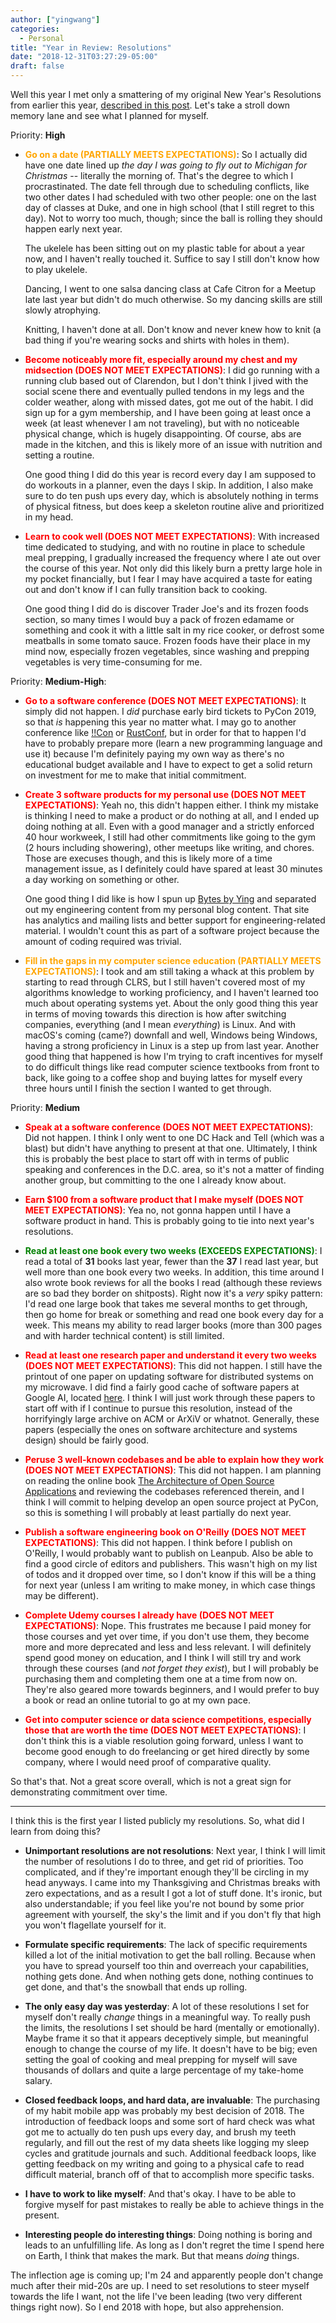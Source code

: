 ```yaml
---
author: ["yingwang"]
categories:
  - Personal
title: "Year in Review: Resolutions"
date: "2018-12-31T03:27:29-05:00"
draft: false
---
```


Well this year I met only a smattering of my original New Year's Resolutions
from earlier this year, [described in this
post](/posts/2018/01/01/new_years_resolutions/). Let's take a stroll down memory
lane and see what I planned for myself.

Priority: **High**

-   **<span style="color:orange">Go on a date (PARTIALLY MEETS
    EXPECTATIONS)</span>**: So I actually did have one date lined up *the day I
    was going to fly out to Michigan for Christmas* -- literally the morning of.
    That's the degree to which I procrastinated. The date fell through due to
    scheduling conflicts, like two other dates I had scheduled with two other
    people: one on the last day of classes at Duke, and one in high school (that
    I still regret to this day). Not to worry too much, though; since the ball
    is rolling they should happen early next year.

    The ukelele has been sitting out on my plastic table for about a year now,
    and I haven't really touched it. Suffice to say I still don't know how to
    play ukelele.

    Dancing, I went to one salsa dancing class at Cafe Citron for a Meetup late
    last year but didn't do much otherwise. So my dancing skills are still
    slowly atrophying.

    Knitting, I haven't done at all. Don't know and never knew how to knit (a
    bad thing if you're wearing socks and shirts with holes in them).

-   **<span style="color:red">Become noticeably more fit, especially around my
    chest and my midsection (DOES NOT MEET EXPECTATIONS)</span>**: I did go
    running with a running club based out of Clarendon, but I don't think I
    jived with the social scene there and eventually pulled tendons in my legs
    and the colder weather, along with missed dates, got me out of the habit. I
    did sign up for a gym membership, and I have been going at least once a
    week (at least whenever I am not traveling), but with no noticeable physical
    change, which is hugely disappointing. Of course, abs are made in the
    kitchen, and this is likely more of an issue with nutrition and setting a
    routine.

    One good thing I did do this year is record every day I am supposed to do
    workouts in a planner, even the days I skip. In addition, I also make sure
    to do ten push ups every day, which is absolutely nothing in terms of
    physical fitness, but does keep a skeleton routine alive and prioritized in
    my head.

-   **<span style="color:red">Learn to cook well (DOES NOT MEET
    EXPECTATIONS)</span>**: With increased time dedicated to studying, and with
    no routine in place to schedule meal prepping, I gradually increased the
    frequency where I ate out over the course of this year. Not only did this
    likely burn a pretty large hole in my pocket financially, but I fear I may
    have acquired a taste for eating out and don't know if I can fully
    transition back to cooking.

    One good thing I did do is discover Trader Joe's and its frozen foods
    section, so many times I would buy a pack of frozen edamame or something and
    cook it with a little salt in my rice cooker, or defrost some meatballs in
    some tomato sauce. Frozen foods have their place in my mind now, especially
    frozen vegetables, since washing and prepping vegetables is very
    time-consuming for me.

Priority: **Medium-High**:

-   **<span style="color:red">Go to a software conference (DOES NOT MEET
    EXPECTATIONS)</span>**: It simply did not happen. I *did* purchase early
    bird tickets to PyCon 2019, so that *is* happening this year no matter what.
    I may go to another conference like [!!Con](http://bangbangcon.com/) or
    [RustConf](https://rustconf.com/), but in order for that to happen I'd have
    to probably prepare more (learn a new programming language and use it)
    because I'm definitely paying my own way as there's no educational budget
    available and I have to expect to get a solid return on investment for me to
    make that initial commitment.

-   **<span style="color:red">Create 3 software products for my personal use
    (DOES NOT MEET EXPECTATIONS)</span>**: Yeah no, this didn't happen either. I
    think my mistake is thinking I need to make a product or do nothing at all,
    and I ended up doing nothing at all. Even with a good manager and a strictly
    enforced 40 hour workweek, I still had other commitments like going to the
    gym (2 hours including showering), other meetups like writing, and chores.
    Those are execuses though, and this is likely more of a time management
    issue, as I definitely could have spared at least 30 minutes a day working
    on something or other.

    One good thing I did like is how I spun up [Bytes by
    Ying](https://bytes.yingw787.com/) and separated out my engineering content
    from my personal blog content. That site has analytics and mailing lists and
    better support for engineering-related material. I wouldn't count this as
    part of a software project because the amount of coding required was
    trivial.

-   **<span style="color:orange">Fill in the gaps in my computer science
    education (PARTIALLY MEETS EXPECTATIONS)</span>**: I took and am still
    taking a whack at this problem by starting to read through CLRS, but I still
    haven't covered most of my algorithms knowledge to working proficiency, and
    I haven't learned too much about operating systems yet. About the only good
    thing this year in terms of moving towards this direction is how after
    switching companies, everything (and I mean *everything*) is Linux. And with
    macOS's coming (came?) downfall and well, Windows being Windows, having a
    strong proficiency in Linux is a step up from last year. Another good thing
    that happened is how I'm trying to craft incentives for myself to do
    difficult things like read computer science textbooks from front to back,
    like going to a coffee shop and buying lattes for myself every three hours
    until I finish the section I wanted to get through.

Priority: **Medium**

-   **<span style="color:red">Speak at a software conference (DOES NOT MEET
    EXPECTATIONS)</span>**: Did not happen. I think I only went to one DC Hack
    and Tell (which was a blast) but didn't have anything to present at that
    one. Ultimately, I think this is probably the best place to start off with
    in terms of public speaking and conferences in the D.C. area, so it's not a
    matter of finding another group, but committing to the one I already know
    about.

-   **<span style="color:red">Earn $100 from a software product that I make
    myself (DOES NOT MEET EXPECTATIONS)</span>**: Yea no, not gonna happen until
    I have a software product in hand. This is probably going to tie into next
    year's resolutions.

-   **<span style="color:green">Read at least one book every two weeks (EXCEEDS
    EXPECTATIONS)</span>**: I read a total of **31** books last year, fewer than
    the **37** I read last year, but well more than one book every two weeks. In
    addition, this time around I also wrote book reviews for all the books I
    read (although these reviews are so bad they border on shitposts). Right now
    it's a *very* spiky pattern: I'd read one large book that takes me several
    months to get through, then go home for break or something and read one book
    every day for a week. This means my ability to read larger books (more than
    300 pages and with harder technical content) is still limited.

-   **<span style="color:red">Read at least one research paper and understand it
    every two weeks (DOES NOT MEET EXPECTATIONS)</span>**: This did not happen.
    I still have the printout of one paper on updating software for distributed
    systems on my microwave. I did find a fairly good cache of software papers
    at Google AI, located [here](https://ai.google/research/pubs/). I think I
    will just work through these papers to start off with if I continue to
    pursue this resolution, instead of the horrifyingly large archive on ACM or
    ArXiV or whatnot. Generally, these papers (especially the ones on software
    architecture and systems design) should be fairly good.

-   **<span style="color:red">Peruse 3 well-known codebases and be able to
    explain how they work (DOES NOT MEET EXPECTATIONS)</span>**: This did not
    happen. I am planning on reading the online book [The Architecture of Open
    Source Applications](http://aosabook.org/en/index.html) and reviewing the
    codebases referenced therein, and I think I will commit to helping develop
    an open source project at PyCon, so this is something I will probably at
    least partially do next year.

-   **<span style="color:red">Publish a software engineering book on O'Reilly
    (DOES NOT MEET EXPECTATIONS)</span>**: This did not happen. I think before I
    publish on O'Reilly, I would probably want to publish on Leanpub. Also be
    able to find a good circle of editors and publishers. This wasn't high on my
    list of todos and it dropped over time, so I don't know if this will be a
    thing for next year (unless I am writing to make money, in which case things
    may be different).

-   **<span style="color:red">Complete Udemy courses I already have (DOES NOT
    MEET EXPECTATIONS)</span>**: Nope. This frustrates me because I paid money
    for those courses and yet over time, if you don't use them, they become more
    and more deprecated and less and less relevant. I will definitely spend good
    money on education, and I think I will still try and work through these
    courses (and *not forget they exist*), but I will probably be purchasing
    them and completing them one at a time from now on. They're also geared more
    towards beginners, and I would prefer to buy a book or read an online
    tutorial to go at my own pace.

-   **<span style="color:red">Get into computer science or data science
    competitions, especially those that are worth the time (DOES NOT MEET
    EXPECTATIONS)</span>**: I don't think this is a viable resolution going
    forward, unless I want to become good enough to do freelancing or get hired
    directly by some company, where I would need proof of comparative quality.

So that's that. Not a great score overall, which is not a great sign for
demonstrating commitment over time.

__________

I think this is the first year I listed publicly my resolutions. So, what did I
learn from doing this?

-   **Unimportant resolutions are not resolutions**: Next year, I think I will
    limit the number of resolutions I do to three, and get rid of priorities.
    Too complicated, and if they're important enough they'll be circling in my
    head anyways. I came into my Thanksgiving and Christmas breaks with zero
    expectations, and as a result I got a lot of stuff done. It's ironic, but
    also understandable; if you feel like you're not bound by some prior
    agreement with yourself, the sky's the limit and if you don't fly that high
    you won't flagellate yourself for it.

-   **Formulate specific requirements**: The lack of specific requirements
    killed a lot of the initial motivation to get the ball rolling. Because when
    you have to spread yourself too thin and overreach your capabilities,
    nothing gets done. And when nothing gets done, nothing continues to get
    done, and that's the snowball that ends up rolling.

-   **The only easy day was yesterday**: A lot of these resolutions I set for
    myself don't really *change* things in a meaningful way. To really push the
    limits, the resolutions I set should be hard (mentally or emotionally).
    Maybe frame it so that it appears deceptively simple, but meaningful enough
    to change the course of my life. It doesn't have to be big; even setting the
    goal of cooking and meal prepping for myself will save thousands of dollars
    and quite a large percentage of my take-home salary.

-   **Closed feedback loops, and hard data, are invaluable**: The purchasing of
    my habit mobile app was probably my best decision of 2018. The introduction
    of feedback loops and some sort of hard check was what got me to actually do
    ten push ups every day, and brush my teeth regularly, and fill out the rest
    of my data sheets like logging my sleep cycles and gratitude journals and
    such. Additional feedback loops, like getting feedback on my writing and
    going to a physical cafe to read difficult material, branch off of that to
    accomplish more specific tasks.

-   **I have to work to like myself**: And that's okay. I have to be able to
    forgive myself for past mistakes to really be able to achieve things in the
    present.

-   **Interesting people do interesting things**: Doing nothing is boring and
    leads to an unfulfilling life. As long as I don't regret the time I spend
    here on Earth, I think that makes the mark. But that means *doing* things.

The inflection age is coming up; I'm 24 and apparently people don't change much
after their mid-20s are up. I need to set resolutions to steer myself towards
the life I want, not the life I've been leading (two very different things right
now). So I end 2018 with hope, but also apprehension.
